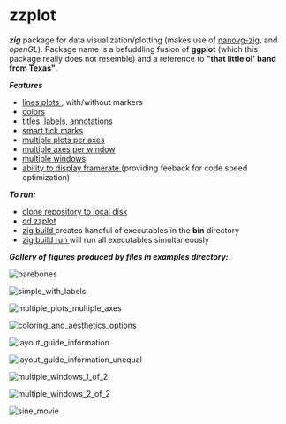 # zzplot
***zig*** package for data visualization/plotting (makes use of [nanovg-zig](https://github.com/fabioarnold/nanovg-zig), and *openGL*).  Package name is a befuddling fusion of **ggplot** (which this package really does not resemble) and a reference to **"that little ol' band from Texas"**.

***Features***

* <ins> lines plots </ins>, with/without markers
* <ins> colors </ins>
* <ins> titles, labels, annotations </ins>
* <ins> smart tick marks </ins>
* <ins> multiple plots per axes </ins>
* <ins> multiple axes per window </ins>
* <ins> multiple windows </ins>
* <ins> ability to display framerate </ins>(providing feeback for code speed optimization)

***To run:***
* <ins> clone repository to local disk </ins>
* <ins> cd zzplot </ins>
* <ins> zig build </ins> creates handful of executables in the **bin** directory
* <ins> zig build run </ins> will run all executables simultaneously

***Gallery of figures produced by files in examples directory:***

![barebones](https://github.com/BlueAlmost/zzplot/assets/100024520/95d15b18-a6d9-4aac-8649-f1aaee1aae3a)

![simple_with_labels](https://github.com/BlueAlmost/zzplot/assets/100024520/27708158-a050-4fa9-867b-90ff197eac3a)

![multiple_plots_multiple_axes](https://github.com/BlueAlmost/zzplot/assets/100024520/fffcf2d2-87ae-4e3c-bc34-b4fd67344241)

![coloring_and_aesthetics_options](https://github.com/BlueAlmost/zzplot/assets/100024520/b22b2667-47f5-4931-833d-15260c219ee4)

![layout_guide_information](https://github.com/BlueAlmost/zzplot/assets/100024520/f676f45f-2261-4d5c-8db4-629aad77cb05)

![layout_guide_information_unequal](https://github.com/BlueAlmost/zzplot/assets/100024520/cc550006-ff0b-40a5-8bff-cd4ebcfbf9b1)

![multiple_windows_1_of_2](https://github.com/BlueAlmost/zzplot/assets/100024520/8f9b794c-a50b-4ab0-8a22-3a383a5afca5)

![multiple_windows_2_of_2](https://github.com/BlueAlmost/zzplot/assets/100024520/eb7ab40b-27e0-4105-8864-e0f9283b09d4)

![sine_movie](https://github.com/BlueAlmost/zzplot/assets/100024520/a54071ca-569b-4854-aba0-9802c556ba33)



